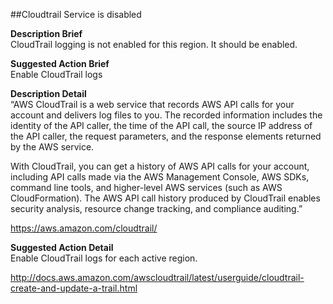 ##Cloudtrail Service is disabled

**Description Brief**  
CloudTrail logging is not enabled for this region. It should be enabled.

**Suggested Action Brief**  
Enable CloudTrail logs

**Description Detail**  
“AWS CloudTrail is a web service that records AWS API calls for your account and delivers log files to you. The recorded information includes the identity of the API caller, the time of the API call, the source IP address of the API caller, the request parameters, and the response elements returned by the AWS service.

With CloudTrail, you can get a history of AWS API calls for your account, including API calls made via the AWS Management Console, AWS SDKs, command line tools, and higher-level AWS services (such as AWS CloudFormation). The AWS API call history produced by CloudTrail enables security analysis, resource change tracking, and compliance auditing.”

https://aws.amazon.com/cloudtrail/

**Suggested Action Detail**  
Enable CloudTrail logs for each active region.

http://docs.aws.amazon.com/awscloudtrail/latest/userguide/cloudtrail-create-and-update-a-trail.html
